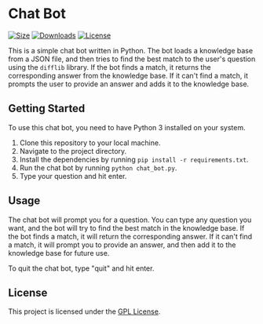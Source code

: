 # Chat Bot

[![Size](https://img.shields.io/github/languages/code-size/kmgrime/chat_bot)](https://github.com/kmgrime/chat_bot)
[![Downloads](https://img.shields.io/github/downloads/kmgrime/chat_bot/total)](https://github.com/kmgrime/chat_bot)
[![License](https://img.shields.io/github/license/kmgrime/chat_bot)](https://github.com/kmgrime/chat_bot/blob/main/LICENSE)

This is a simple chat bot written in Python. The bot loads a knowledge base from a JSON file, and then tries to find the best match to the user's question using the `difflib` library. If the bot finds a match, it returns the corresponding answer from the knowledge base. If it can't find a match, it prompts the user to provide an answer and adds it to the knowledge base.

## Getting Started

To use this chat bot, you need to have Python 3 installed on your system.

1. Clone this repository to your local machine.
2. Navigate to the project directory.
3. Install the dependencies by running `pip install -r requirements.txt`.
4. Run the chat bot by running `python chat_bot.py`.
5. Type your question and hit enter.

## Usage

The chat bot will prompt you for a question. You can type any question you want, and the bot will try to find the best match in the knowledge base. If the bot finds a match, it will return the corresponding answer. If it can't find a match, it will prompt you to provide an answer, and then add it to the knowledge base for future use.

To quit the chat bot, type "quit" and hit enter.

## License

This project is licensed under the [GPL License](https://github.com/kmgrime/chat_bot/blob/main/LICENSE).
